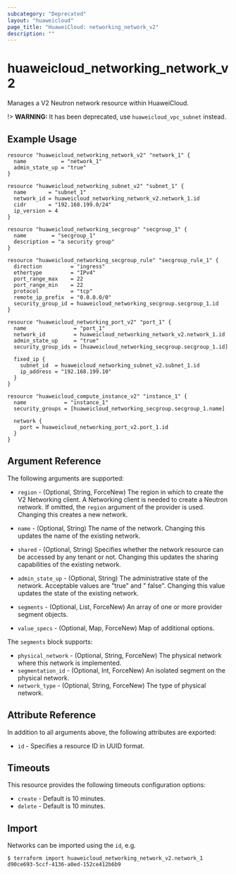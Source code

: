 ```yaml
---
subcategory: "Deprecated"
layout: "huaweicloud"
page_title: "HuaweiCloud: networking_network_v2"
description: ""
---
```


# huaweicloud_networking_network_v2

Manages a V2 Neutron network resource within HuaweiCloud.

!> **WARNING:** It has been deprecated, use `huaweicloud_vpc_subnet` instead.

## Example Usage

```hcl
resource "huaweicloud_networking_network_v2" "network_1" {
  name           = "network_1"
  admin_state_up = "true"
}

resource "huaweicloud_networking_subnet_v2" "subnet_1" {
  name       = "subnet_1"
  network_id = huaweicloud_networking_network_v2.network_1.id
  cidr       = "192.168.199.0/24"
  ip_version = 4
}

resource "huaweicloud_networking_secgroup" "secgroup_1" {
  name        = "secgroup_1"
  description = "a security group"
}

resource "huaweicloud_networking_secgroup_rule" "secgroup_rule_1" {
  direction         = "ingress"
  ethertype         = "IPv4"
  port_range_max    = 22
  port_range_min    = 22
  protocol          = "tcp"
  remote_ip_prefix  = "0.0.0.0/0"
  security_group_id = huaweicloud_networking_secgroup.secgroup_1.id
}

resource "huaweicloud_networking_port_v2" "port_1" {
  name               = "port_1"
  network_id         = huaweicloud_networking_network_v2.network_1.id
  admin_state_up     = "true"
  security_group_ids = [huaweicloud_networking_secgroup.secgroup_1.id]

  fixed_ip {
    subnet_id  = huaweicloud_networking_subnet_v2.subnet_1.id
    ip_address = "192.168.199.10"
  }
}

resource "huaweicloud_compute_instance_v2" "instance_1" {
  name            = "instance_1"
  security_groups = [huaweicloud_networking_secgroup.secgroup_1.name]

  network {
    port = huaweicloud_networking_port_v2.port_1.id
  }
}
```

## Argument Reference

The following arguments are supported:

* `region` - (Optional, String, ForceNew) The region in which to create the V2 Networking client. A Networking client is
  needed to create a Neutron network. If omitted, the
  `region` argument of the provider is used. Changing this creates a new network.

* `name` - (Optional, String) The name of the network. Changing this updates the name of the existing network.

* `shared` - (Optional, String)  Specifies whether the network resource can be accessed by any tenant or not. Changing
  this updates the sharing capabilities of the existing network.

* `admin_state_up` - (Optional, String) The administrative state of the network. Acceptable values are "true" and "
  false". Changing this value updates the state of the existing network.

* `segments` - (Optional, List, ForceNew) An array of one or more provider segment objects.

* `value_specs` - (Optional, Map, ForceNew) Map of additional options.

The `segments` block supports:

* `physical_network` - (Optional, String, ForceNew) The physical network where this network is implemented.
* `segmentation_id` - (Optional, Int, ForceNew) An isolated segment on the physical network.
* `network_type` - (Optional, String, ForceNew) The type of physical network.

## Attribute Reference

In addition to all arguments above, the following attributes are exported:

* `id` - Specifies a resource ID in UUID format.

## Timeouts

This resource provides the following timeouts configuration options:

* `create` - Default is 10 minutes.
* `delete` - Default is 10 minutes.

## Import

Networks can be imported using the `id`, e.g.

```
$ terraform import huaweicloud_networking_network_v2.network_1 d90ce693-5ccf-4136-a0ed-152ce412b6b9
```
